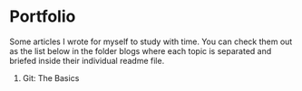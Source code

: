 # Portfolio

Some articles I wrote for myself to study with time. You can check them out as the list below in the folder blogs where each topic is separated and briefed inside their individual  readme file. 

1. Git: The Basics
